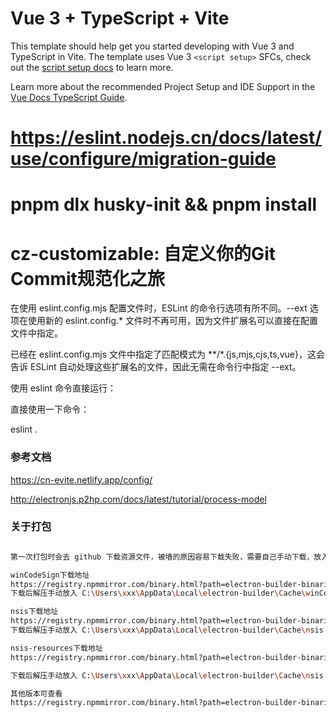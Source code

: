 # Vue 3 + TypeScript + Vite

This template should help get you started developing with Vue 3 and TypeScript in Vite. The template uses Vue 3 `<script setup>` SFCs, check out the [script setup docs](https://v3.vuejs.org/api/sfc-script-setup.html#sfc-script-setup) to learn more.

Learn more about the recommended Project Setup and IDE Support in the [Vue Docs TypeScript Guide](https://vuejs.org/guide/typescript/overview.html#project-setup).

# https://eslint.nodejs.cn/docs/latest/use/configure/migration-guide
# pnpm dlx husky-init && pnpm install
# cz-customizable: 自定义你的Git Commit规范化之旅

在使用 eslint.config.mjs 配置文件时，ESLint 的命令行选项有所不同。--ext 选项在使用新的 eslint.config.* 文件时不再可用，因为文件扩展名可以直接在配置文件中指定。

已经在 eslint.config.mjs 文件中指定了匹配模式为 **/*.{js,mjs,cjs,ts,vue}，这会告诉 ESLint 自动处理这些扩展名的文件，因此无需在命令行中指定 --ext。

使用 eslint 命令直接运行：

直接使用一下命令：

eslint .


### 参考文档

https://cn-evite.netlify.app/config/

http://electronjs.p2hp.com/docs/latest/tutorial/process-model

### 关于打包

```bash

第一次打包时会去 github 下载资源文件，被墙的原因容易下载失败，需要自己手动下载，放入缓存目录

winCodeSign下载地址
https://registry.npmmirror.com/binary.html?path=electron-builder-binaries/winCodeSign-2.6.0/
下载后解压手动放入 C:\Users\xxx\AppData\Local\electron-builder\Cache\winCodeSign

nsis下载地址
https://registry.npmmirror.com/binary.html?path=electron-builder-binaries/nsis-3.0.4.1/
下载后解压手动放入 C:\Users\xxx\AppData\Local\electron-builder\Cache\nsis

nsis-resources下载地址
https://registry.npmmirror.com/binary.html?path=electron-builder-binaries/nsis-resources-3.4.1/

下载后解压手动放入 C:\Users\xxx\AppData\Local\electron-builder\Cache\nsis

其他版本可查看
https://registry.npmmirror.com/binary.html?path=electron-builder-binaries/

```
